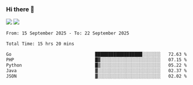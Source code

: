 ### Hi there 👋️

![](https://komarev.com/ghpvc/?username=Loner1024)
![](https://hit.yhype.me/github/profile?account_id=20189164)

<!--START_SECTION:waka-->

```txt
From: 15 September 2025 - To: 22 September 2025

Total Time: 15 hrs 20 mins

Go                                ██████████████████░░░░░░░   72.63 %
PHP                               █▓░░░░░░░░░░░░░░░░░░░░░░░   07.15 %
Python                            █▒░░░░░░░░░░░░░░░░░░░░░░░   05.22 %
Java                              ▓░░░░░░░░░░░░░░░░░░░░░░░░   02.37 %
JSON                              ▓░░░░░░░░░░░░░░░░░░░░░░░░   02.02 %
```

<!--END_SECTION:waka-->



